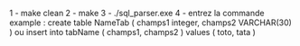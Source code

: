 
1 - make clean
2 - make 
3 - ./sql_parser.exe
4 - entrez la commande
    example :
    create table NameTab ( champs1 integer, champs2 VARCHAR(30) )
    ou
    insert into tabName ( champs1, champs2 ) values ( toto, tata ) 

